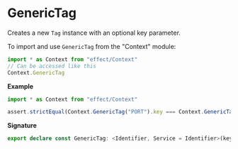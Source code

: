 # GenericTag

Creates a new `Tag` instance with an optional key parameter.

To import and use `GenericTag` from the "Context" module:

```ts
import * as Context from "effect/Context"
// Can be accessed like this
Context.GenericTag
```

**Example**

```ts
import * as Context from "effect/Context"

assert.strictEqual(Context.GenericTag("PORT").key === Context.GenericTag("PORT").key, true)
```

**Signature**

```ts
export declare const GenericTag: <Identifier, Service = Identifier>(key: string) => Tag<Identifier, Service>
```
